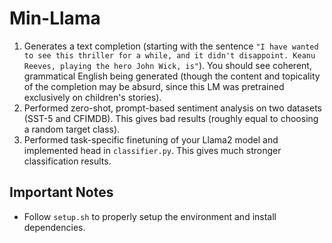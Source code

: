 # Min-Llama 

1) Generates a text completion (starting with the sentence `"I have wanted to see this thriller for a while, and it didn't disappoint. Keanu Reeves, playing the hero John Wick, is"`). You should see coherent, grammatical English being generated (though the content and topicality of the completion may be absurd, since this LM was pretrained exclusively on children's stories).
2) Performed zero-shot, prompt-based sentiment analysis on two datasets (SST-5 and CFIMDB). This gives bad results (roughly equal to choosing a random target class).
3) Performed task-specific finetuning of your Llama2 model and implemented head in `classifier.py`. This gives much stronger classification results.

## Important Notes
* Follow `setup.sh` to properly setup the environment and install dependencies.
